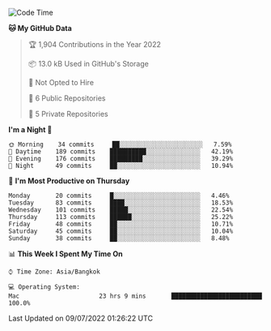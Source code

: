 <!--START_SECTION:waka-->
![Code Time](http://img.shields.io/badge/Code%20Time-1%2C281%20hrs%2024%20mins-blue)

**🐱 My GitHub Data** 

> 🏆 1,904 Contributions in the Year 2022
 > 
> 📦 13.0 kB Used in GitHub's Storage 
 > 
> 🚫 Not Opted to Hire
 > 
> 📜 6 Public Repositories 
 > 
> 🔑 5 Private Repositories  
 > 
**I'm a Night 🦉** 

```text
🌞 Morning    34 commits     ██░░░░░░░░░░░░░░░░░░░░░░░   7.59% 
🌆 Daytime    189 commits    ██████████░░░░░░░░░░░░░░░   42.19% 
🌃 Evening    176 commits    █████████░░░░░░░░░░░░░░░░   39.29% 
🌙 Night      49 commits     ██░░░░░░░░░░░░░░░░░░░░░░░   10.94%

```
📅 **I'm Most Productive on Thursday** 

```text
Monday       20 commits     █░░░░░░░░░░░░░░░░░░░░░░░░   4.46% 
Tuesday      83 commits     ████░░░░░░░░░░░░░░░░░░░░░   18.53% 
Wednesday    101 commits    █████░░░░░░░░░░░░░░░░░░░░   22.54% 
Thursday     113 commits    ██████░░░░░░░░░░░░░░░░░░░   25.22% 
Friday       48 commits     ██░░░░░░░░░░░░░░░░░░░░░░░   10.71% 
Saturday     45 commits     ██░░░░░░░░░░░░░░░░░░░░░░░   10.04% 
Sunday       38 commits     ██░░░░░░░░░░░░░░░░░░░░░░░   8.48%

```


📊 **This Week I Spent My Time On** 

```text
⌚︎ Time Zone: Asia/Bangkok

💻 Operating System: 
Mac                      23 hrs 9 mins       █████████████████████████   100.0%

```


 Last Updated on 09/07/2022 01:26:22 UTC
<!--END_SECTION:waka-->
